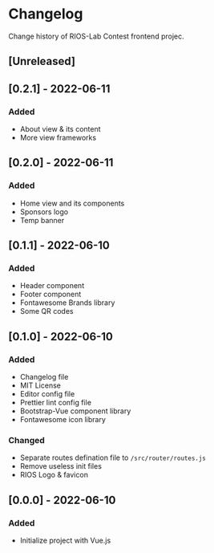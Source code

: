 # Changelog

Change history of RIOS-Lab Contest frontend projec.

## [Unreleased]

## [0.2.1] - 2022-06-11

### Added

- About view & its content
- More view frameworks

## [0.2.0] - 2022-06-11

### Added

- Home view and its components
- Sponsors logo
- Temp banner

## [0.1.1] - 2022-06-10

### Added

- Header component
- Footer component
- Fontawesome Brands library
- Some QR codes

## [0.1.0] - 2022-06-10

### Added

- Changelog file
- MIT License
- Editor config file
- Prettier lint config file
- Bootstrap-Vue component library
- Fontawesome icon library

### Changed

- Separate routes defination file to `/src/router/routes.js`
- Remove useless init files
- RIOS Logo & favicon

## [0.0.0] - 2022-06-10

### Added

- Initialize project with Vue.js
